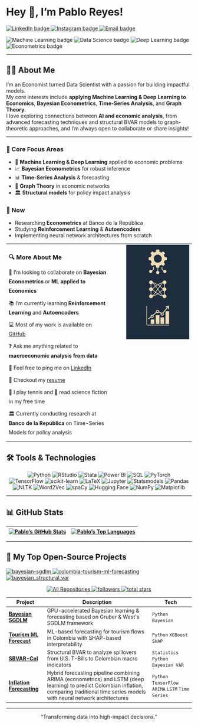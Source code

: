 
# Hey 👋, I’m **Pablo Reyes**!

<p align="left">
  <a href="https://www.linkedin.com/in/pablo-alejandro-reyes-granados/" target="_blank">
    <img src="https://img.shields.io/badge/LinkedIn-0A66C2?style=for-the-badge&logo=linkedin&logoColor=white" alt="LinkedIn badge"/>
  </a>
  <a href="https://www.instagram.com/pablo.reyes8/" target="_blank">
    <img src="https://img.shields.io/badge/Instagram-E4405F?style=for-the-badge&logo=instagram&logoColor=white" alt="Instagram badge"/>
  </a>
  <a href="mailto:alejogranados229@gmail.com">
    <img src="https://img.shields.io/badge/Email-D14836?style=for-the-badge&logo=gmail&logoColor=white" alt="Email badge"/>
  </a>
</p>

<!-- Skills -->
<p align="left">
  <img src="https://img.shields.io/badge/Machine&nbsp;Learning-🤖-555?style=flat" alt="Machine Learning badge"/>
  <img src="https://img.shields.io/badge/Data&nbsp;Science-📊-555?style=flat" alt="Data Science badge"/>
  <img src="https://img.shields.io/badge/Deep&nbsp;Learning-🧠-555?style=flat" alt="Deep Learning badge"/>
  <img src="https://img.shields.io/badge/Econometrics-📈-555?style=flat" alt="Econometrics badge"/>
</p>

---

## 👨‍💻 About Me

I’m an Economist turned Data Scientist with a passion for building impactful models.  
My core interests include **applying Machine Learning & Deep Learning to Economics**, **Bayesian Econometrics**, **Time-Series Analysis**, and **Graph Theory**.  
I love exploring connections between **AI and economic analysis**, from advanced forecasting techniques and structural BVAR models to graph-theoretic approaches, and I’m always open to collaborate or share insights!

---

### 🔧 Core Focus Areas

- 🤖 **Machine Learning & Deep Learning** applied to economic problems  
- 📈 **Bayesian Econometrics** for robust inference  
- 📊 **Time-Series Analysis** & forecasting  
- 🔗 **Graph Theory** in economic networks  
- 🏛️ **Structural models** for policy impact analysis  


### 📅 Now
- Researching **Econometrics** at Banco de la República
- Studying **Reinforcement Learning** & **Autoencoders**
- Implementing neural network architectures from scratch


<table style="width:100%;">
  <tr>
    <td valign="top" style="width:60%; padding-right:24px;">
      <h3 style="margin-bottom:12px;">🔍 More About Me</h3>
<ul style="margin:0; padding:0; list-style:none; line-height:1.8;">
  <li style="padding-bottom:8px;">
    🤝 I’m looking to collaborate on <strong>Bayesian Econometrics</strong> or <strong>ML applied to Economics</strong>
  </li>
  <li style="padding-bottom:8px;">
    📚 I’m currently learning <strong>Reinforcement Learning</strong> and <strong>Autoencoders</strong>
  </li>
  <li style="padding-bottom:8px;">
    💻 Most of my work is available on <a href="https://github.com/YOUR_USERNAME">GitHub</a>
  </li>
  <li style="padding-bottom:8px;">
    ❓ Ask me anything related to <strong>macroeconomic analysis from data</strong>
  </li>
  <li style="padding-bottom:8px;">
    🔗 Feel free to ping me on <a href="https://www.linkedin.com/in/pablo-alejandro-reyes-granados/">LinkedIn</a>
  </li>
  <li style="padding-bottom:8px;">
    📄 Checkout my <a href="./Hoja_de_Vida_Ingles.pdf">resume</a>
  </li>
  <li style="padding-bottom:8px;">
    🎾 I play tennis and 📖 read science fiction in my free time
  </li>
  <li style="padding-bottom:8px;">
  🏛️ Currently conducting research at <strong>Banco de la República</strong> on Time-Series Models</strong> for policy analysis
</li>
</ul>
    </td>
    <td valign="top" align="center" style="width:40%; padding-left:24px;">
      <img src="./Image_Banner.png"
           alt="Pablo Reyes Profile Infographic"
           width="250"/>
    </td>
  </tr>
</table>


## 🛠️ Tools & Technologies

<p align="center">
  <img src="https://img.shields.io/badge/Python-3776AB?style=for-the-badge&logo=python&logoColor=white" alt="Python" />
  <img src="https://img.shields.io/badge/RStudio-75AADB?style=for-the-badge&logo=rstudio&logoColor=white" alt="RStudio" />
  <img src="https://img.shields.io/badge/Stata-0A2239?style=for-the-badge&logo=stata&logoColor=white" alt="Stata" />
  <img src="https://img.shields.io/badge/PowerBI-F2C811?style=for-the-badge&logo=powerbi&logoColor=white" alt="Power BI" />
  <img src="https://img.shields.io/badge/SQL-4479A1?style=for-the-badge&logo=mysql&logoColor=white" alt="SQL" />
  <img src="https://img.shields.io/badge/PyTorch-EE4C2C?style=for-the-badge&logo=pytorch&logoColor=white" alt="PyTorch" />
  <br/>
  <img src="https://img.shields.io/badge/TensorFlow-FF6F00?style=for-the-badge&logo=tensorflow&logoColor=white" alt="TensorFlow" />
  <img src="https://img.shields.io/badge/scikit--learn-F7931E?style=for-the-badge&logo=scikit-learn&logoColor=white" alt="scikit-learn" />
  <img src="https://img.shields.io/badge/LaTeX-008080?style=for-the-badge&logo=latex&logoColor=white" alt="LaTeX" />
  <img src="https://img.shields.io/badge/Jupyter-F37626?style=for-the-badge&logo=jupyter&logoColor=white" alt="Jupyter" />
  <img src="https://img.shields.io/badge/Statsmodels-2D6997?style=for-the-badge&logo=statsmodels&logoColor=white" alt="Statsmodels" />
  <img src="https://img.shields.io/badge/Pandas-150458?style=for-the-badge&logo=pandas&logoColor=white" alt="Pandas" />
  <br/>
  <img src="https://img.shields.io/badge/NLTK-FFDE57?style=for-the-badge&logo=nltk&logoColor=black" alt="NLTK" />
  <img src="https://img.shields.io/badge/Word2Vec-7AA721?style=for-the-badge&logo=gensim&logoColor=white" alt="Word2Vec" />
  <img src="https://img.shields.io/badge/spaCy-0C4C96?style=for-the-badge&logo=spacy&logoColor=white" alt="spaCy" />
  <img src="https://img.shields.io/badge/HuggingFace-F37B3E?style=for-the-badge&logo=huggingface&logoColor=white" alt="Hugging Face" />
  <img src="https://img.shields.io/badge/NumPy-013243?style=for-the-badge&logo=numpy&logoColor=white" alt="NumPy" />
  <img src="https://img.shields.io/badge/Matplotlib-11557C?style=for-the-badge&logo=matplotlib&logoColor=white" alt="Matplotlib" />
</p>

---

## 📊 GitHub Stats

<div align="center">

| <a href="https://github.com/pablo-reyes8"><img align="center" src="https://github-readme-stats.vercel.app/api?username=pablo-reyes8&show_icons=true&include_all_commits=true&title_color=F85D7F&text_color=FFFFFF&icon_color=F8D866&bg_color=1F222E,0f0c29,302b63,24243e&hide_border=true&cache_seconds=1" alt="Pablo’s GitHub Stats" /></a> | <a href="https://github.com/pablo-reyes8"><img align="center" src="https://github-readme-stats.vercel.app/api/top-langs?username=pablo-reyes8&layout=compact&title_color=F85D7F&text_color=FFFFFF&icon_color=F8D866&bg_color=1F222E,0f0c29,302b63,24243e&hide_border=true&cache_seconds=1&card_width=495" alt="Pablo’s Top Languages" /></a> |
|:---:|:---:|

</div>

---
## 📘 My Top Open-Source Projects

<!-- Pin cards (responsive row) -->
<p align="left">
  <a href="https://github.com/pablo-reyes8/bayesian-sgdlm">
    <img width="32%" 
         src="https://denvercoder1-github-readme-stats.vercel.app/api/pin/?username=pablo-reyes8&repo=bayesian-sgdlm&hide_border=true&bg_color=1F222E&title_color=F85D7F&icon_color=F8D866&theme=react&show_icons=false" 
         alt="bayesian-sgdlm"/>
  </a>
  <a href="https://github.com/pablo-reyes8/colombia-tourism-ml-forecasting">
    <img width="32%" 
         src="https://denvercoder1-github-readme-stats.vercel.app/api/pin/?username=pablo-reyes8&repo=colombia-tourism-ml-forecasting&hide_border=true&bg_color=1F222E&title_color=F85D7F&icon_color=F8D866&theme=react&show_icons=false" 
         alt="colombia-tourism-ml-forecasting"/>
  </a>
  <a href="https://github.com/pablo-reyes8/bayesian_structural_var">
    <img width="32%" 
         src="https://denvercoder1-github-readme-stats.vercel.app/api/pin/?username=pablo-reyes8&repo=bayesian_structural_var&hide_border=true&bg_color=1F222E&title_color=F85D7F&icon_color=F8D866&theme=react&show_icons=false" 
         alt="bayesian_structural_var"/>
  </a>
</p>

<!-- Quick actions / social proof -->
<p align="center">
  <a href="https://github.com/pablo-reyes8?tab=repositories&sort=stargazers">
    <img alt="All Repositories" title="All Repositories" 
         src="https://custom-icon-badges.herokuapp.com/badge/-All%20Repos-2962FF?style=for-the-badge&logoColor=white&logo=repo"/>
  </a>
  <a href="https://github.com/pablo-reyes8?tab=followers">
    <img alt="followers" title="Follow me on GitHub" 
         src="https://custom-icon-badges.herokuapp.com/github/followers/pablo-reyes8?color=236ad3&labelColor=1155ba&style=for-the-badge&logo=person-add&label=Follow&logoColor=white"/>
  </a>
  <a href="https://github.com/pablo-reyes8?tab=repositories&sort=stargazers">
    <img alt="total stars" title="Total stars on GitHub" 
         src="https://custom-icon-badges.herokuapp.com/badge/dynamic/json?logo=star&host=formatted-dynamic-badges.herokuapp.com&formatter=metric&style=for-the-badge&color=55960c&labelColor=%23488207&label=stars&query=%24.stars&url=https%3A%2F%2Fapi.github-star-counter.workers.dev%2Fuser%2Fpablo-reyes8"/>
  </a>
</p>

<!-- Your concise table (keeps context/details) -->
| Project | Description | Tech |
|---------|-------------|------|
| [**Bayesian SGDLM**](https://github.com/pablo-reyes8/bayesian-sgdlm) | GPU-accelerated Bayesian learning & forecasting based on Gruber & West's SGDLM framework | `Python`  `Bayesian` |
| [**Tourism ML Forecast**](https://github.com/pablo-reyes8/colombia-tourism-ml-forecasting) | ML-based forecasting for tourism flows in Colombia with SHAP-based interpretability | `Python` `XGBoost` `SHAP` |
| [**SBVAR-Col**](https://github.com/pablo-reyes8/bayesian_structural_var) | Structural BVAR to analyze spillovers from U.S. T-Bills to Colombian macro indicators | `Statistics` `Python` `Bayesian VAR` |
| [**Inflation Forecasting**](https://github.com/pablo-reyes8/inflation-forecasting-arima-lstm) | Hybrid forecasting pipeline combining ARIMA (econometrics) and LSTM (deep learning) to predict Colombian inflation, comparing traditional time series models with neural network architectures | `Python` `TensorFlow` `ARIMA` `LSTM` `Time Series` |
---





<p align="center">
  “Transforming data into high-impact decisions.”
</p>
